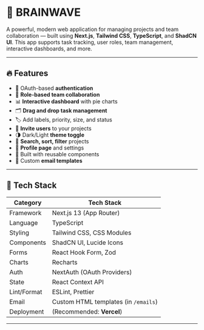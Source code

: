 # 🧠 BRAINWAVE 

A powerful, modern web application for managing projects and team collaboration — built using **Next.js**, **Tailwind CSS**, **TypeScript**, and **ShadCN UI**. This app supports task tracking, user roles, team management, interactive dashboards, and more.

---

## 🔥 Features

- 🔐 OAuth-based **authentication**
- 👥 **Role-based team collaboration**
- 📊 **Interactive dashboard** with pie charts
- 🗂️ **Drag and drop task management**
- 🏷️ Add labels, priority, size, and status
- 📩 **Invite users** to your projects
- 🌗 Dark/Light **theme toggle**
- 🔎 **Search, sort, filter** projects
- 👤 **Profile page** and settings
- 🧱 Built with reusable components
- 📧 Custom **email templates**

---

## 🧰 Tech Stack

| Category      | Tech Stack                                 |
|---------------|---------------------------------------------|
| Framework     | Next.js 13 (App Router)                     |
| Language      | TypeScript                                  |
| Styling       | Tailwind CSS, CSS Modules                   |
| Components    | ShadCN UI, Lucide Icons                     |
| Forms         | React Hook Form, Zod                        |
| Charts        | Recharts                                    |
| Auth          | NextAuth (OAuth Providers)                  |
| State         | React Context API                           |
| Lint/Format   | ESLint, Prettier                            |
| Email         | Custom HTML templates (in `/emails`)        |
| Deployment    | (Recommended: **Vercel**)                   |

---

